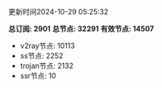 更新时间2024-10-29 05:25:32

**总订阅: 2901**
**总节点: 32291**
**有效节点: 14507**
- v2ray节点: 10113
- ss节点: 2252
- trojan节点: 2132
- ssr节点: 10
